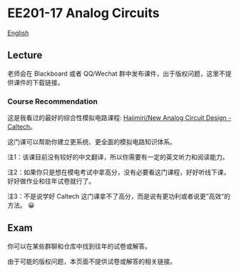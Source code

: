 # EE201-17 Analog Circuits

[English](EE201-17.md)

## Lecture

老师会在 Blackboard 或者 QQ/Wechat 群中发布课件，出于版权问题，这里不提供课件的下载链接。

### Course Recommendation

这是我看过的最好的综合性模拟电路课程: [Hajimiri/New Analog Circuit Design - Caltech](https://www.bilibili.com/video/BV1Jf4y117Kr)。

这门课可以帮助你建立更系统、更全面的模拟电路知识体系。

注1：该课目前没有较好的中文翻译，所以你需要有一定的英文听力和阅读能力。

注2：如果你只是想在模电考试中拿高分，没有必要看这门课程，好好听线下课，好好做作业和往年试卷就行了。

注3：不是说学好 Caltech 这门课拿不了高分，而是说有更功利或者说更”高效“的方法。 :grinning:

## Exam

你可以在某些群聊和仓库中找到往年的试卷或解答。

由于可能的版权问题，本页面不提供试卷或解答的相关链接。